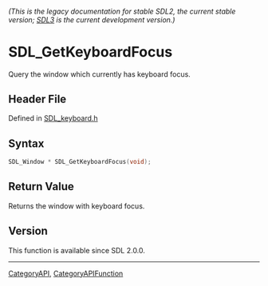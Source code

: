 ###### (This is the legacy documentation for stable SDL2, the current stable version; [SDL3](https://wiki.libsdl.org/SDL3/) is the current development version.)
# SDL_GetKeyboardFocus

Query the window which currently has keyboard focus.

## Header File

Defined in [SDL_keyboard.h](https://github.com/libsdl-org/SDL/blob/SDL2/include/SDL_keyboard.h)

## Syntax

```c
SDL_Window * SDL_GetKeyboardFocus(void);

```

## Return Value

Returns the window with keyboard focus.

## Version

This function is available since SDL 2.0.0.

----
[CategoryAPI](CategoryAPI), [CategoryAPIFunction](CategoryAPIFunction)

